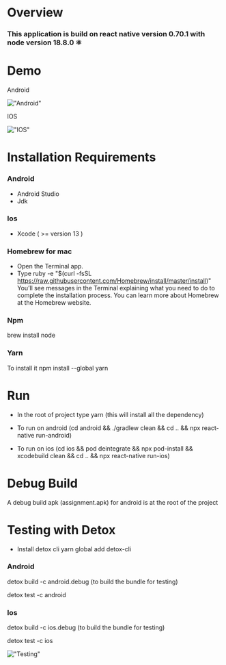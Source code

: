 # Overview

### This application is build on react native version 0.70.1 with node version 18.8.0 ⚛️

# Demo

Android

!["Android"](https://media.giphy.com/media/O7zJGYPNKvlM9lyf6i/giphy.gif)

IOS

!["IOS"](https://media.giphy.com/media/zldOte72aSrEXk4N1Q/giphy.gif)

# Installation Requirements

### Android

- Android Studio
- Jdk

### Ios

- Xcode ( >= version 13 )

### Homebrew for mac

- Open the Terminal app.
- Type ruby -e "\$(curl -fsSL https://raw.githubusercontent.com/Homebrew/install/master/install)" You’ll see messages in the Terminal explaining what you need to do to complete the installation process. You can learn more about Homebrew at the Homebrew website.

### Npm

brew install node

### Yarn

To install it npm install --global yarn

# Run

- In the root of project type yarn (this will install all the dependency)

- To run on android (cd android && ./gradlew clean && cd .. && npx react-native run-android)

- To run on ios (cd ios && pod deintegrate && npx pod-install && xcodebuild clean && cd .. && npx react-native run-ios)

# Debug Build

A debug build apk (assignment.apk) for android is at the root of the project

# Testing with Detox

- Install detox cli yarn global add detox-cli

### Android

detox build -c android.debug (to build the bundle for testing)

detox test -c android

### Ios

detox build -c ios.debug (to build the bundle for testing)

detox test -c ios

!["Testing"](https://media.giphy.com/media/X9eaalVjMMqSxSAph8/giphy.gif)
